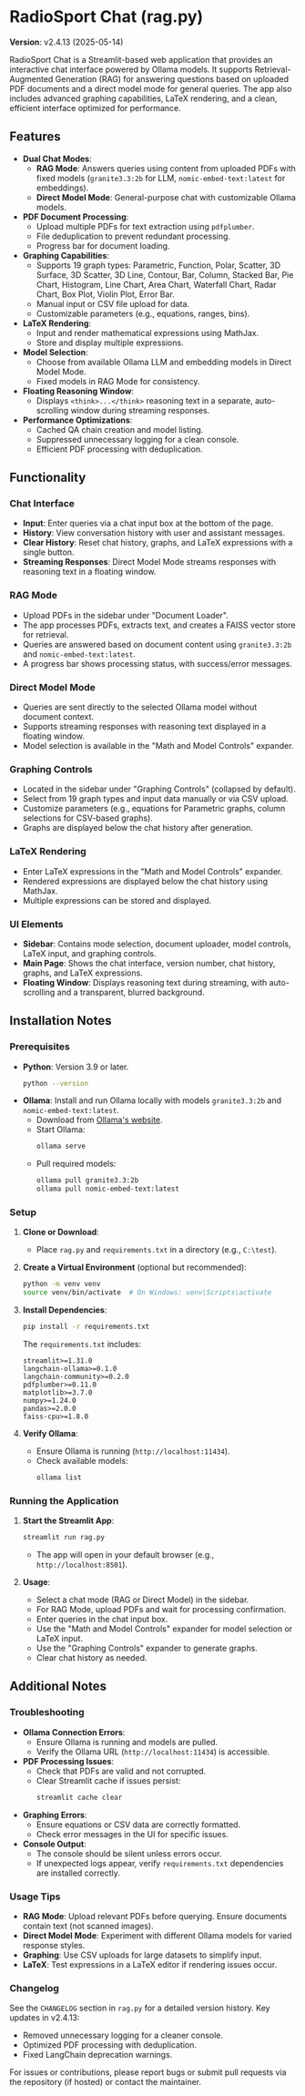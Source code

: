 # RadioSport Chat (rag.py)

**Version**: v2.4.13 (2025-05-14)

RadioSport Chat is a Streamlit-based web application that provides an interactive chat interface powered by Ollama models. It supports Retrieval-Augmented Generation (RAG) for answering questions based on uploaded PDF documents and a direct model mode for general queries. The app also includes advanced graphing capabilities, LaTeX rendering, and a clean, efficient interface optimized for performance.

## Features

- **Dual Chat Modes**:
  - **RAG Mode**: Answers queries using content from uploaded PDFs with fixed models (`granite3.3:2b` for LLM, `nomic-embed-text:latest` for embeddings).
  - **Direct Model Mode**: General-purpose chat with customizable Ollama models.
- **PDF Document Processing**:
  - Upload multiple PDFs for text extraction using `pdfplumber`.
  - File deduplication to prevent redundant processing.
  - Progress bar for document loading.
- **Graphing Capabilities**:
  - Supports 19 graph types: Parametric, Function, Polar, Scatter, 3D Surface, 3D Scatter, 3D Line, Contour, Bar, Column, Stacked Bar, Pie Chart, Histogram, Line Chart, Area Chart, Waterfall Chart, Radar Chart, Box Plot, Violin Plot, Error Bar.
  - Manual input or CSV file upload for data.
  - Customizable parameters (e.g., equations, ranges, bins).
- **LaTeX Rendering**:
  - Input and render mathematical expressions using MathJax.
  - Store and display multiple expressions.
- **Model Selection**:
  - Choose from available Ollama LLM and embedding models in Direct Model Mode.
  - Fixed models in RAG Mode for consistency.
- **Floating Reasoning Window**:
  - Displays `<think>...</think>` reasoning text in a separate, auto-scrolling window during streaming responses.
- **Performance Optimizations**:
  - Cached QA chain creation and model listing.
  - Suppressed unnecessary logging for a clean console.
  - Efficient PDF processing with deduplication.

## Functionality

### Chat Interface
- **Input**: Enter queries via a chat input box at the bottom of the page.
- **History**: View conversation history with user and assistant messages.
- **Clear History**: Reset chat history, graphs, and LaTeX expressions with a single button.
- **Streaming Responses**: Direct Model Mode streams responses with reasoning text in a floating window.

### RAG Mode
- Upload PDFs in the sidebar under "Document Loader".
- The app processes PDFs, extracts text, and creates a FAISS vector store for retrieval.
- Queries are answered based on document content using `granite3.3:2b` and `nomic-embed-text:latest`.
- A progress bar shows processing status, with success/error messages.

### Direct Model Mode
- Queries are sent directly to the selected Ollama model without document context.
- Supports streaming responses with reasoning text displayed in a floating window.
- Model selection is available in the "Math and Model Controls" expander.

### Graphing Controls
- Located in the sidebar under "Graphing Controls" (collapsed by default).
- Select from 19 graph types and input data manually or via CSV upload.
- Customize parameters (e.g., equations for Parametric graphs, column selections for CSV-based graphs).
- Graphs are displayed below the chat history after generation.

### LaTeX Rendering
- Enter LaTeX expressions in the "Math and Model Controls" expander.
- Rendered expressions are displayed below the chat history using MathJax.
- Multiple expressions can be stored and displayed.

### UI Elements
- **Sidebar**: Contains mode selection, document uploader, model controls, LaTeX input, and graphing controls.
- **Main Page**: Shows the chat interface, version number, chat history, graphs, and LaTeX expressions.
- **Floating Window**: Displays reasoning text during streaming, with auto-scrolling and a transparent, blurred background.

## Installation Notes

### Prerequisites
- **Python**: Version 3.9 or later.
  ```bash
  python --version
  ```
- **Ollama**: Install and run Ollama locally with models `granite3.3:2b` and `nomic-embed-text:latest`.
  - Download from [Ollama's website](https://ollama.ai/).
  - Start Ollama:
    ```bash
    ollama serve
    ```
  - Pull required models:
    ```bash
    ollama pull granite3.3:2b
    ollama pull nomic-embed-text:latest
    ```

### Setup
1. **Clone or Download**:
   - Place `rag.py` and `requirements.txt` in a directory (e.g., `C:\test`).

2. **Create a Virtual Environment** (optional but recommended):
   ```bash
   python -m venv venv
   source venv/bin/activate  # On Windows: venv\Scripts\activate
   ```

3. **Install Dependencies**:
   ```bash
   pip install -r requirements.txt
   ```
   The `requirements.txt` includes:
   ```
   streamlit>=1.31.0
   langchain-ollama>=0.1.0
   langchain-community>=0.2.0
   pdfplumber>=0.11.0
   matplotlib>=3.7.0
   numpy>=1.24.0
   pandas>=2.0.0
   faiss-cpu>=1.8.0
   ```

4. **Verify Ollama**:
   - Ensure Ollama is running (`http://localhost:11434`).
   - Check available models:
     ```bash
     ollama list
     ```

### Running the Application
1. **Start the Streamlit App**:
   ```bash
   streamlit run rag.py
   ```
   - The app will open in your default browser (e.g., `http://localhost:8501`).

2. **Usage**:
   - Select a chat mode (RAG or Direct Model) in the sidebar.
   - For RAG Mode, upload PDFs and wait for processing confirmation.
   - Enter queries in the chat input box.
   - Use the "Math and Model Controls" expander for model selection or LaTeX input.
   - Use the "Graphing Controls" expander to generate graphs.
   - Clear chat history as needed.

## Additional Notes

### Troubleshooting
- **Ollama Connection Errors**:
  - Ensure Ollama is running and models are pulled.
  - Verify the Ollama URL (`http://localhost:11434`) is accessible.
- **PDF Processing Issues**:
  - Check that PDFs are valid and not corrupted.
  - Clear Streamlit cache if issues persist:
    ```bash
    streamlit cache clear
    ```
- **Graphing Errors**:
  - Ensure equations or CSV data are correctly formatted.
  - Check error messages in the UI for specific issues.
- **Console Output**:
  - The console should be silent unless errors occur.
  - If unexpected logs appear, verify `requirements.txt` dependencies are installed correctly.

### Usage Tips
- **RAG Mode**: Upload relevant PDFs before querying. Ensure documents contain text (not scanned images).
- **Direct Model Mode**: Experiment with different Ollama models for varied response styles.
- **Graphing**: Use CSV uploads for large datasets to simplify input.
- **LaTeX**: Test expressions in a LaTeX editor if rendering issues occur.

### Changelog
See the `CHANGELOG` section in `rag.py` for a detailed version history. Key updates in v2.4.13:
- Removed unnecessary logging for a cleaner console.
- Optimized PDF processing with deduplication.
- Fixed LangChain deprecation warnings.

For issues or contributions, please report bugs or submit pull requests via the repository (if hosted) or contact the maintainer.